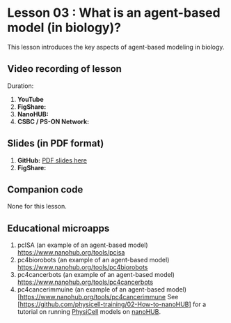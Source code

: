 # Lesson 03 : What is an agent-based model (in biology)?
This lesson introduces the key aspects of agent-based modeling in biology. 

## Video recording of lesson 
Duration: 
1. **YouTube**
1. **FigShare:**
1. **NanoHUB:**
1. **CSBC / PS-ON Network:** 

## Slides (in PDF format)

1. **GitHub:** [PDF slides here](https://github.com/physicell-training/03-What-is-ABM/blob/master/03-What-is-ABM.pdf)
1. **FigShare:** 

## Companion code
None for this lesson. 

## Educational microapps 
1. pcISA (an example of an agent-based model) https://www.nanohub.org/tools/pcisa 
1. pc4biorobots (an example of an agent-based model) https://www.nanohub.org/tools/pc4biorobots 
1. pc4cancerbots (an example of an agent-based model) https://www.nanohub.org/tools/pc4cancerbots  
1. pc4cancerimmuine (an example of an agent-based model) [https://www.nanohub.org/tools/pc4cancerimmune 
See [https://github.com/physicell-training/02-How-to-nanoHUB] for a tutorial on running [PhysiCell](http://PhysiCell.org) models on [nanoHUB](https://www.nanohub.org). 

